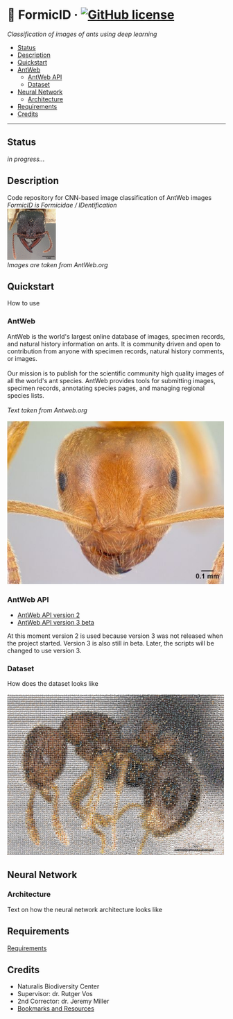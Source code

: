 # :ant: FormicID &middot; [![GitHub license](https://img.shields.io/badge/license-MIT-blue.svg)](https://github.com/naturalis/FormicID/blob/master/LICENSE)
_Classification of images of ants using deep learning_
* [Status](status)
* [Description](description)
* [Quickstart](quickstart)
* [AntWeb](antweb)
  * [AntWeb API](antweb-api)
  * [Dataset](dataset)
* [Neural Network](neural-network)
  * [Architecture](architecture)
* [Requirements](requirements)
* [Credits](credits)

---

## Status
<!-- travis-ci -->
_in progress..._

## Description
Code repository for CNN-based image classification of AntWeb images <br>
_FormicID is Formicidae / IDentification_
<br>
<img src="https://github.com/naturalis/FormicID/blob/master/img/25images.gif?raw=true">
<br>
_Images are taken from AntWeb.org_

## Quickstart
How to use

### AntWeb
AntWeb is the world's largest online database of images, specimen records, and natural history information on ants. It is community driven and open to contribution from anyone with specimen records, natural history comments, or images.<br>
<br>
Our mission is to publish for the scientific community high quality images of all the world's ant species. AntWeb provides tools for submitting images, specimen records, annotating species pages, and managing regional species lists.<br> <br>
_Text taken from Antweb.org_ <br> <br>
<img src="https://github.com/naturalis/FormicID/blob/master/img/lasiusflavus.jpg?raw=true" width="500">
<br>

### AntWeb API
* [AntWeb API version 2](https://www.antweb.org/api/v2/)
* [AntWeb API version 3 beta](https://www.antweb.org/documentation/api/apiV3.jsp)

At this moment version 2 is used because version 3 was not released when the project started. Version 3 is also still in beta. Later, the scripts will be changed to use version 3.

### Dataset
How does the dataset looks like
<br> <br>
<img src="https://github.com/naturalis/FormicID/blob/master/img/mosaic.jpg?raw=true" width="500">
<br> 

## Neural Network
### Architecture
Text on how the neural network architecture looks like

## Requirements
[Requirements](requirements.txt)

## Credits
* Naturalis Biodiversity Center 
* Supervisor: dr. Rutger Vos
* 2nd Corrector: dr. Jeremy Miller
* [Bookmarks and Resources](FormicID/docs/Bookmarks-and-resources.md)
